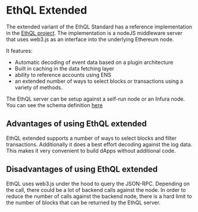 # EthQL Extended

The extended variant of the EthQL Standard has a reference implementation
in the [EthQL project](http://github.com/Concensys/ethql). The implementation is
a nodeJS middleware server that uses web3.js as an interface into the underlying
Ethereum node.

It features:
- Automatic decoding of event data based on a plugin architecture
- Built in caching in the data fetching layer
- ability to reference accounts using ENS
- an extended number of ways to select blocks or transactions using a variety of methods.

The EthQL server can be setup against a self-run node or an Infura node. You can
see the schema definition [here](./ethql-extended.gql)

## Advantages of using EthQL extended
EthQL extended supports a number of ways to select blocks and filter transactions.
Additionally it does a best effort decoding against the log data. This makes it very
convenient to build dApps without additional code.

## Disadvantages of using EthQL extended
EthQL uses web3.js under the hood to query the JSON-RPC. Depending on the call, there
could be a lot of backend calls against the node. In order to reduce the number of
calls against the backend node, there is a hard limit to the number of blocks that
can be returned by the EthQL server.

